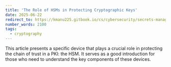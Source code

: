 ```yaml
---
title: 'The Role of HSMs in Protecting Cryptographic Keys'
date: 2025-06-22
redirect_to: https://kmanu225.gitbook.io/cs/cybersecurity/secrets-management/pki-hsm
number_words: 2100
tags:
  - cryptography
---
```


This article presents a specific device that plays a crucial role in protecting the chain of trust in a PKI: the HSM. It serves as a good introduction for those who need to understand the key components of these devices.
